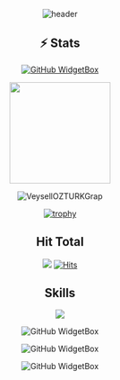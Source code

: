 
<div align="center">

![header](https://capsule-render.vercel.app/api?type=waving&color=0:EEFF00,100:a82da8&height=300&section=header&text=VeyselOZTURK%20&fontSize=90&animation=fadeIn&fontAlignY=38&desc=Welcome%20to%20%20my%20profile%20&descAlignY=51&descAlign=62)

## ⚡ Stats 
[![GitHub WidgetBox](https://github-widgetbox.vercel.app/api/profile?username=VeysellOZTURK&data=followers,repositories,stars,commits)]()

<img height="180em" src="https://github-readme-stats.vercel.app/api?username=VeysellOZTURK&count_private=true&theme=radical&show_icons=true&hide=stars"/>



![VeysellOZTURKGrap](https://github-readme-activity-graph.vercel.app/graph?username=VeysellOZTURK&hide_border=true&theme=xcode)
  
[![trophy](https://github-profile-trophy.vercel.app/?username=VeysellOZTURK)]([https://github.com/ryo-ma/github-profile-trophy](https://github.com/VeysellOZTURK))
  
  
## Hit Total
![](https://komarev.com/ghpvc/?username=VeysellOZTURK)
[![Hits](https://hits.seeyoufarm.com/api/count/incr/badge.svg?url=https%3A%2F%2Fgithub.com%2FVeysellOZTURK&count_bg=%23FF0071&title_bg=%23555555&icon=&icon_color=%23724040&title=hits&edge_flat=false)]()
  
## Skills

![](https://github-widgetbox.vercel.app/api/skills?names=js,csharp,python,html,css,PostgreSQL,json,php,java&includeNames=true)
  
 ![GitHub WidgetBox](https://github-widgetbox.vercel.app/api/skills?tools=git,npm,nodejs&includeNames=true)
 
 ![GitHub WidgetBox](https://github-widgetbox.vercel.app/api/skills?frameworks=bootstrap,tailwind,react,electron,dotnet&includeNames=true)
  
 ![GitHub WidgetBox](https://github-widgetbox.vercel.app/api/skills?software=linux,vscode,windows&includeNames=true)
  

</div>
